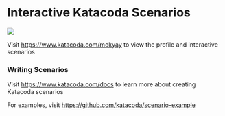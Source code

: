# Interactive Katacoda Scenarios

[![](http://shields.katacoda.com/katacoda/mokyay/count.svg)](https://www.katacoda.com/mokyay "Get your profile on Katacoda.com")

Visit https://www.katacoda.com/mokyay to view the profile and interactive scenarios

### Writing Scenarios
Visit https://www.katacoda.com/docs to learn more about creating Katacoda scenarios

For examples, visit https://github.com/katacoda/scenario-example
